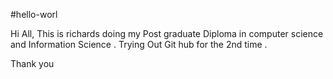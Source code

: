 #hello-worl

Hi All,
 This is richards doing my Post graduate Diploma in computer science and Information Science . Trying Out Git hub for the 2nd time .
 
 Thank you

